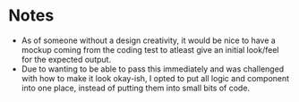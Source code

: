 # Notes
- As of someone without a design creativity, it would be nice to have a mockup coming from the coding test to atleast give an initial look/feel for the expected output.
- Due to wanting to be able to pass this immediately and was challenged with how to make it look okay-ish, I opted to put all logic and component into one place, instead of putting them into small bits of code.